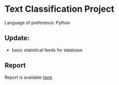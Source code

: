 # Text Classification Project

Language of preference: Python

## Update:
- basic statistical feeds for database

## Report

Report is available [here](report/NLP_Classification.pdf).
